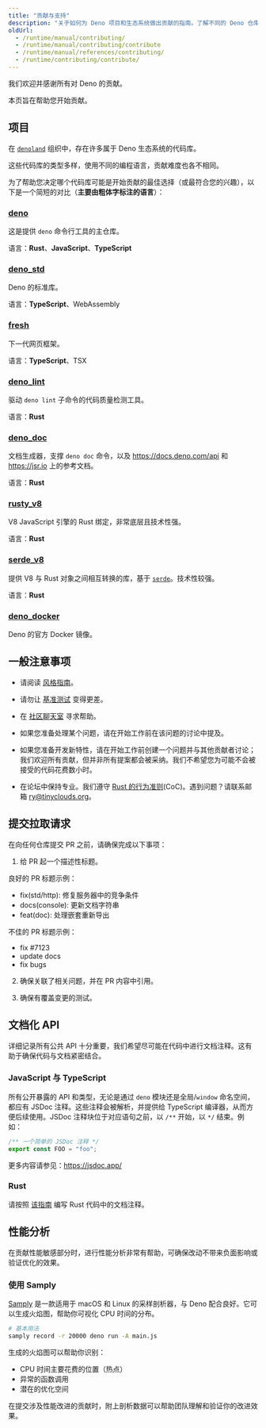 ```yaml
---
title: "贡献与支持"
description: "关于如何为 Deno 项目和生态系统做出贡献的指南。了解不同的 Deno 仓库、贡献方针，以及如何提交高质量的拉取请求。"
oldUrl:
  - /runtime/manual/contributing/
  - /runtime/manual/contributing/contribute
  - /runtime/manual/references/contributing/
  - /runtime/contributing/contribute/
---
```


我们欢迎并感谢所有对 Deno 的贡献。

本页旨在帮助您开始贡献。

## 项目

在 [`denoland`](https://github.com/denoland) 组织中，存在许多属于 Deno 生态系统的代码库。

这些代码库的类型多样，使用不同的编程语言，贡献难度也各不相同。

为了帮助您决定哪个代码库可能是开始贡献的最佳选择（或最符合您的兴趣），以下是一个简短的对比（**主要由粗体字标注的语言**）：

### [deno](https://github.com/denoland/deno)

这是提供 `deno` 命令行工具的主仓库。

语言：**Rust**、**JavaScript**、**TypeScript**

### [deno_std](https://github.com/denoland/deno_std)

Deno 的标准库。

语言：**TypeScript**、WebAssembly

### [fresh](https://github.com/denoland/fresh)

下一代网页框架。

语言：**TypeScript**、TSX

### [deno_lint](https://github.com/denoland/deno_lint)

驱动 `deno lint` 子命令的代码质量检测工具。

语言：**Rust**

### [deno_doc](https://github.com/denoland/deno_doc)

文档生成器，支撑 `deno doc` 命令，以及 https://docs.deno.com/api 和 https://jsr.io 上的参考文档。

语言：**Rust**

### [rusty_v8](https://github.com/denoland/rusty_v8)

V8 JavaScript 引擎的 Rust 绑定，非常底层且技术性强。

语言：**Rust**

### [serde_v8](https://github.com/denoland/deno_core/tree/main/serde_v8)

提供 V8 与 Rust 对象之间相互转换的库，基于 [`serde`](https://crates.io/crates/serde)。技术性较强。

语言：**Rust**

### [deno_docker](https://github.com/denoland/deno_docker)

Deno 的官方 Docker 镜像。

## 一般注意事项

- 请阅读 [风格指南](/runtime/contributing/style_guide)。

- 请勿让 [基准测试](https://deno.land/benchmarks) 变得更差。

- 在 [社区聊天室](https://discord.gg/deno) 寻求帮助。

- 如果您准备处理某个问题，请在开始工作前在该问题的讨论中提及。

- 如果您准备开发新特性，请在开始工作前创建一个问题并与其他贡献者讨论；我们欢迎所有贡献，但并非所有提案都会被采纳。我们不希望您为可能不会被接受的代码花费数小时。

- 在论坛中保持专业。我们遵守 [Rust 的行为准则](https://www.rust-lang.org/policies/code-of-conduct)(CoC)。遇到问题？请联系邮箱 [ry@tinyclouds.org](mailto:ry@tinyclouds.org)。

## 提交拉取请求

在向任何仓库提交 PR 之前，请确保完成以下事项：

1. 给 PR 起一个描述性标题。

良好的 PR 标题示例：

- fix(std/http): 修复服务器中的竞争条件
- docs(console): 更新文档字符串
- feat(doc): 处理嵌套重新导出

不佳的 PR 标题示例：

- fix #7123
- update docs
- fix bugs

2. 确保关联了相关问题，并在 PR 内容中引用。

3. 确保有覆盖变更的测试。

## 文档化 API

详细记录所有公共 API 十分重要，我们希望尽可能在代码中进行文档注释。这有助于确保代码与文档紧密结合。

### JavaScript 与 TypeScript

所有公开暴露的 API 和类型，无论是通过 `deno` 模块还是全局/`window` 命名空间，都应有 JSDoc 注释。这些注释会被解析，并提供给 TypeScript 编译器，从而方便后续使用。JSDoc 注释块位于对应语句之前，以 `/**` 开始，以 `*/` 结束。例如：

```ts
/** 一个简单的 JSDoc 注释 */
export const FOO = "foo";
```

更多内容请参见：https://jsdoc.app/

### Rust

请按照 [该指南](https://doc.rust-lang.org/rustdoc/how-to-write-documentation.html) 编写 Rust 代码中的文档注释。

## 性能分析

在贡献性能敏感部分时，进行性能分析非常有帮助，可确保改动不带来负面影响或验证优化的效果。

### 使用 Samply

[Samply](https://github.com/mstange/samply) 是一款适用于 macOS 和 Linux 的采样剖析器，与 Deno 配合良好。它可以生成火焰图，帮助你可视化 CPU 时间的分布。

```sh
# 基本用法
samply record -r 20000 deno run -A main.js
```

生成的火焰图可以帮助你识别：

- CPU 时间主要花费的位置（热点）
- 异常的函数调用
- 潜在的优化空间

在提交涉及性能改进的贡献时，附上剖析数据可以帮助团队理解和验证你的改进效果。